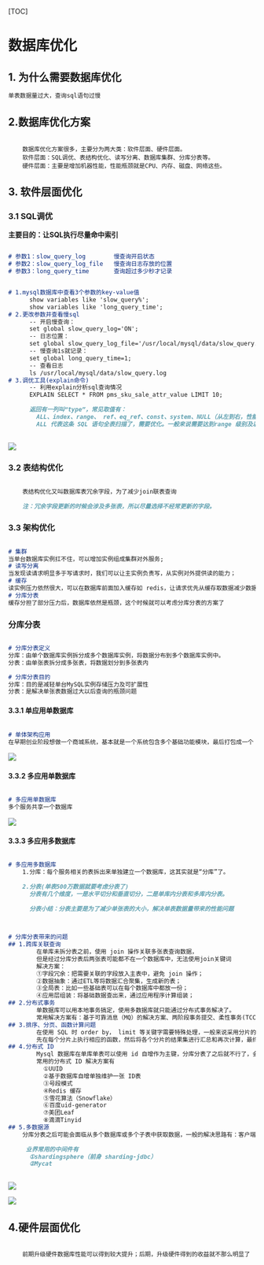 





[TOC]



# 数据库优化

## 1. 为什么需要数据库优化

```java
单表数据量过大，查询sql语句过慢
```



## 2.数据库优化方案

```

	数据库优化方案很多，主要分为两大类：软件层面、硬件层面。
	软件层面：SQL调优、表结构优化、读写分离、数据库集群、分库分表等。
	硬件层面：主要是增加机器性能，性能瓶颈就是CPU、内存、磁盘、网络这些。

```



## 3. 软件层面优化

### 3.1 SQL调优
**主要目的：让SQL执行尽量命中索引**

```markdown

# 参数1：slow_query_log        慢查询开启状态
# 参数2：slow_query_log_file   慢查询日志存放的位置
# 参数3：long_query_time       查询超过多少秒才记录

```



```markdown

# 1.mysql数据库中查看3个参数的key-value值
	  show variables like 'slow_query%';
	  show variables like 'long_query_time';
# 2.更改参数并查看慢sql
	  -- 开启慢查询：
	  set global slow_query_log='ON'; 
	  -- 日志位置：
	  set global slow_query_log_file='/usr/local/mysql/data/slow_query.log';
	  -- 慢查询1s就记录：
	  set global long_query_time=1;
	  -- 查看日志
	  ls /usr/local/mysql/data/slow_query.log  
# 3.调优工具(explain命令)
      -- 利用explain分析sql查询情况
      EXPLAIN SELECT * FROM pms_sku_sale_attr_value LIMIT 10;
      
      返回有一列叫“type”，常见取值有：
        ALL、index、range、 ref、eq_ref、const、system、NULL（从左到右，性能从差到好）
        ALL 代表这条 SQL 语句全表扫描了，需要优化。一般来说需要达到range 级别及以上。
      
```



![](https://gitee.com/domineering_red_tide/image/raw/master/image/20210408093242.png)



### 3.2 表结构优化

```markdown

	表结构优化又叫数据库表冗余字段，为了减少join联表查询
	
	注：冗余字段更新的时候会涉及多张表，所以尽量选择不经常更新的字段。

```



### 3.3 架构优化

```markdown

# 集群
当单台数据库实例扛不住，可以增加实例组成集群对外服务;
# 读写分离
当发现读请求明显多于写请求时，我们可以让主实例负责写，从实例对外提供读的能力；
# 缓存
读实例压力依然很大，可以在数据库前面加入缓存如 redis，让请求优先从缓存取数据减少数据库访问
# 分库分表
缓存分担了部分压力后，数据库依然是瓶颈，这个时候就可以考虑分库分表的方案了

```



### 分库分表

````markdown

# 分库分表定义
分库：由单个数据库实例拆分成多个数据库实例，将数据分布到多个数据库实例中。
分表：由单张表拆分成多张表，将数据划分到多张表内

# 分库分表目的
分库：目的是减轻单台MySQL实例存储压力及可扩展性
分表：是解决单张表数据过大以后查询的瓶颈问题

````





#### 3.3.1 单应用单数据库

```markdown
	
# 单体架构应用
在早期创业阶段想做一个商城系统，基本就是一个系统包含多个基础功能模块，最后打包成一个 war 包部署

```



![](https://gitee.com/domineering_red_tide/image/raw/master/image/20210409092119.png)



#### 3.3.2 多应用单数据库

```markdown

# 多应用单数据库
多个服务共享一个数据库

```



![](https://gitee.com/domineering_red_tide/image/raw/master/image/20210409092457.png)



#### 3.3.3 多应用多数据库

```markdown

# 多应用多数据库
	1.分库：每个服务相关的表拆出来单独建立一个数据库，这其实就是“分库”了。
	  
	2.分表(单表500万数据就要考虑分表了)
	  分表有几个维度，一是水平切分和垂直切分，二是单库内分表和多库内分表。
	  	
	  分表小结：分表主要是为了减少单张表的大小，解决单表数据量带来的性能问题
	  	
```



```markdown

# 分库分表带来的问题
## 1.跨库关联查询
		在单库未拆分表之前，使用 join 操作关联多张表查询数据，
		但是经过分库分表后两张表可能都不在一个数据库中，无法使用join关键词
		解决方案：
		①字段冗余：把需要关联的字段放入主表中，避免 join 操作；
	    ②数据抽象：通过ETL等将数据汇合聚集，生成新的表；
		③全局表：比如一些基础表可以在每个数据库中都放一份；
		④应用层组装：将基础数据查出来，通过应用程序计算组装；	
## 2.分布式事务
		单数据库可以用本地事务搞定，使用多数据库就只能通过分布式事务解决了。
		常用解决方案有：基于可靠消息（MQ）的解决方案、两阶段事务提交、柔性事务(TCC)等。
## 3.排序、分页、函数计算问题
    	在使用 SQL 时 order by， limit 等关键字需要特殊处理，一般来说采用分片的思路：
		先在每个分片上执行相应的函数，然后将各个分片的结果集进行汇总和再次计算，最终得到结果。
## 4.分布式 ID
        Mysql 数据库在单库单表可以使用 id 自增作为主键，分库分表了之后就不行了，会出现id 重复
        常用的分布式 ID 解决方案有
          ①UUID
	      ②基于数据库自增单独维护一张 ID表
	      ③号段模式
	      ④Redis 缓存
	      ⑤雪花算法（Snowflake）
	      ⑥百度uid-generator
	      ⑦美团Leaf
	      ⑧滴滴Tinyid
## 5.多数据源 
	分库分表之后可能会面临从多个数据库或多个子表中获取数据，一般的解决思路有：客户端适配和代理层适配
	 	
	 业界常用的中间件有
	  ①shardingsphere（前身 sharding-jdbc）
	  ②Mycat
		
```



![](https://gitee.com/domineering_red_tide/image/raw/master/image/20210409092712.png)



![](https://gitee.com/domineering_red_tide/image/raw/master/image/20210409093354.png)







## 4.硬件层面优化

```

	前期升级硬件数据库性能可以得到较大提升；后期，升级硬件得到的收益就不那么明显了

```






















